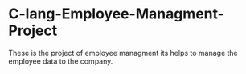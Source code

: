 # C-lang-Employee-Managment-Project
These is the project of employee managment its helps to manage the employee data to the company.
